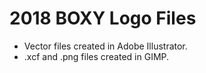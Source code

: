 # 2018 BOXY Logo Files

* Vector files created in Adobe Illustrator.
* .xcf and .png files created in GIMP.
